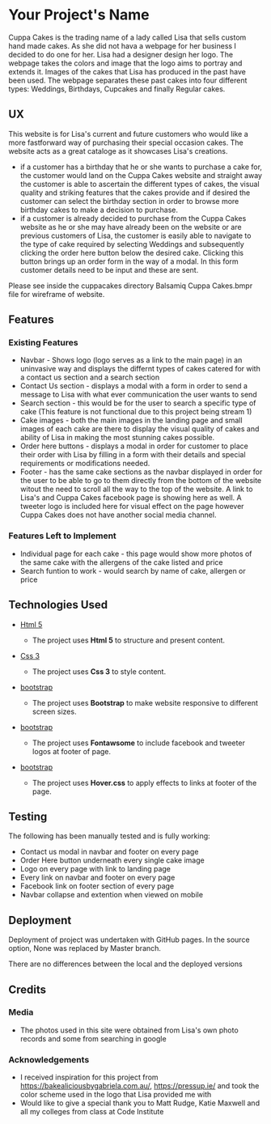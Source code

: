 # Your Project's Name

Cuppa Cakes is the trading name of a lady called Lisa that sells custom hand made cakes. As she did not hava a webpage for her business I decided to do one for her. Lisa had a designer design her logo. The webpage takes the colors and image that the logo aims to portray and extends it. Images of the cakes that Lisa has produced in the past have been used. The webpage separates these past cakes into four different types: Weddings, Birthdays, Cupcakes and finally Regular cakes. 
 
## UX
 
This website is for Lisa's current and future customers who would like a more fastforward way of purchasing their special occasion cakes. The website acts as a great cataloge as it showcases Lisa's creations. 
- if a customer has a birthday that he or she wants to purchase a cake for, the customer would land on the Cuppa Cakes website and straight away the customer is able to ascertain the different types of cakes, the visual quality and striking features that the cakes provide and if desired the customer can select the birthday section in order to browse more birthday cakes to make a decision to purchase.
- if a customer is already decided to purchase from the Cuppa Cakes website as he or she may have already been on the website or are previous customers of Lisa, the customer is easily able to navigate to the type of cake required by selecting Weddings and subsequently clicking the order here button below the desired cake. Clicking this button brings up an order form in the way of a modal. In this form customer details need to be input and these are sent. 
 
Please see inside the cuppacakes directory Balsamiq Cuppa Cakes.bmpr file for wireframe of website. 

## Features

### Existing Features

- Navbar - Shows logo (logo serves as a link to the main page) in an uninvasive way and displays the differnt types of cakes catered for with a contact us section and a search section
- Contact Us section - displays a modal with a form in order to send a message to Lisa with what ever communication the user wants to send
- Search section - this would be for the user to search a specific type of cake (This feature is not functional due to this project being stream 1)
- Cake images - both the main images in the landing page and small images of each cake are there to display the visual quality of cakes and ability of Lisa in making the most stunning cakes possible.
- Order here buttons - displays a modal in order for customer to place their order with Lisa by filling in a form with their details and special requirements or modifications needed.
- Footer - has the same cake sections as the navbar displayed in order for the user to be able to go to them directly from the bottom of the website witout the need to scroll all the way to the top of the website. A link to Lisa's and Cuppa Cakes facebook page is showing here as well. A tweeter logo is included here for visual effect on the page however Cuppa Cakes does not have another social media channel. 


### Features Left to Implement
- Individual page for each cake - this page would show more photos of the same cake with the allergens of the cake listed and price
- Search funtion to work - would search by name of cake, allergen or price

## Technologies Used

- [Html 5](https://www.w3.org/TR/html5/)
    - The project uses **Html 5** to structure and present content.

- [Css 3](https://www.w3.org/Style/CSS/Overview.en.html)
    - The project uses **Css 3** to style content.

- [bootstrap](https://getbootstrap.com/)
    - The project uses **Bootstrap** to make website responsive to different screen sizes.

- [bootstrap](https://fontawesome.com/)
    - The project uses **Fontawsome** to include facebook and tweeter logos at footer of page.

- [bootstrap](http://ianlunn.github.io/Hover/)
    - The project uses **Hover.css** to apply effects to links at footer of the page.

## Testing

The following has been manually tested and is fully working:

- Contact us modal in navbar and footer on every page
- Order Here button underneath every single cake image
- Logo on every page with link to landing page
- Every link on navbar and footer on every page
- Facebook link on footer section of every page
- Navbar collapse and extention when viewed on mobile

## Deployment

Deployment of project was undertaken with GitHub pages. In the source option, None was replaced by Master branch. 

There are no differences between the local and the deployed versions


## Credits

### Media
- The photos used in this site were obtained from Lisa's own photo records and some from searching in google

### Acknowledgements

- I received inspiration for this project from https://bakealiciousbygabriela.com.au/, https://pressup.ie/ and took the color scheme used in the logo that Lisa provided me with
- Would like to give a special thank you to Matt Rudge, Katie Maxwell and all my colleges from class at Code Institute

